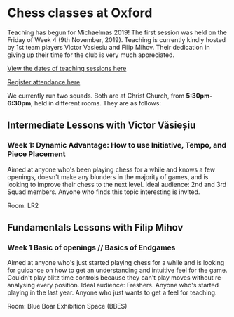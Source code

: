 # Chess classes at Oxford
 
Teaching has begun for Michaelmas 2019! The first session was held on the Friday of Week 4 (9th November, 2019). Teaching is currently kindly hosted by 1st team players Victor Vasiesiu and Filip Mihov. Their dedication in giving up their time for the club is very much appreciated.

[View the dates of teaching sessions here](/termcard?all=false&teaching=true)

[Register attendance here](https://form.jotformeu.com/93082939049366)

We currently run two squads. Both are at Christ Church, from **5:30pm-6:30pm**, held in different rooms. They are as follows:

## Intermediate Lessons with Victor Văsieșiu

### Week 1: Dynamic Advantage: How to use Initiative, Tempo, and Piece Placement

Aimed at anyone who's been playing chess for a while and knows a few openings, doesn't make any blunders in the majority of games, and is looking to improve their chess to the next level.
Ideal audience: 2nd and 3rd Squad members. Anyone who finds this topic interesting is invited.

Room: LR2

## Fundamentals Lessons with Filip Mihov

### Week 1 Basic of openings // Basics of Endgames

Aimed at anyone who's just started playing chess for a while and is looking for guidance on how to get an understanding and intuitive feel for the game. Couldn't play blitz time controls because they can't play moves without re-analysing every position.
Ideal audience: Freshers. Anyone who's started playing in the last year. Anyone who just wants to 
get a feel for teaching.

Room: Blue Boar Exhibition Space (BBES)